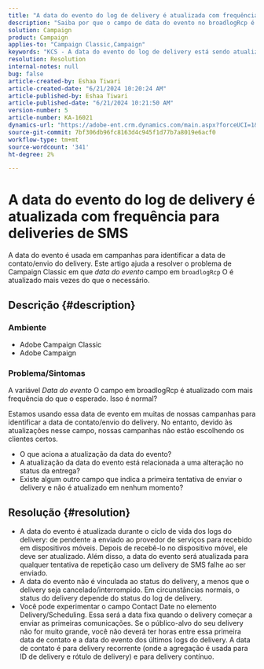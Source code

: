 ```yaml
---
title: "A data do evento do log de delivery é atualizada com frequência para deliveries de SMS"
description: "Saiba por que o campo de data do evento no broadlogRcp é atualizado com tanta frequência, resultando em campanhas que não escolhem os clientes certos."
solution: Campaign
product: Campaign
applies-to: "Campaign Classic,Campaign"
keywords: "KCS - A data do evento do log de delivery está sendo atualizada para deliveries de SMS."
resolution: Resolution
internal-notes: null
bug: false
article-created-by: Eshaa Tiwari
article-created-date: "6/21/2024 10:20:24 AM"
article-published-by: Eshaa Tiwari
article-published-date: "6/21/2024 10:21:50 AM"
version-number: 5
article-number: KA-16021
dynamics-url: "https://adobe-ent.crm.dynamics.com/main.aspx?forceUCI=1&pagetype=entityrecord&etn=knowledgearticle&id=a86640da-b72f-ef11-840a-6045bd029b18"
source-git-commit: 7bf306db96fc8163d4c945f1d77b7a8019e6acf0
workflow-type: tm+mt
source-wordcount: '341'
ht-degree: 2%

---
```


# A data do evento do log de delivery é atualizada com frequência para deliveries de SMS


A data do evento é usada em campanhas para identificar a data de contato/envio do delivery. Este artigo ajuda a resolver o problema de Campaign Classic em que *data do evento* campo em `broadlogRcp` O é atualizado mais vezes do que o necessário.

## Descrição {#description}


### <b>Ambiente</b>

- Adobe Campaign Classic
- Adobe Campaign


### <b>Problema/Sintomas</b>

A variável *Data do evento* O campo em broadlogRcp é atualizado com mais frequência do que o esperado. Isso é normal?

Estamos usando essa data de evento em muitas de nossas campanhas para identificar a data de contato/envio do delivery. No entanto, devido às atualizações nesse campo, nossas campanhas não estão escolhendo os clientes certos.

- O que aciona a atualização da data do evento?
- A atualização da data do evento está relacionada a uma alteração no status da entrega?
- Existe algum outro campo que indica a primeira tentativa de enviar o delivery e não é atualizado em nenhum momento?





## Resolução {#resolution}


- A data do evento é atualizada durante o ciclo de vida dos logs do delivery: de pendente a enviado ao provedor de serviços para recebido em dispositivos móveis. Depois de recebê-lo no dispositivo móvel, ele deve ser atualizado. Além disso, a data do evento será atualizada para qualquer tentativa de repetição caso um delivery de SMS falhe ao ser enviado.
- A data do evento não é vinculada ao status do delivery, a menos que o delivery seja cancelado/interrompido. Em circunstâncias normais, o status do delivery depende do status do log de delivery.
- Você pode experimentar o campo Contact Date no elemento Delivery/Scheduling. Essa será a data fixa quando o delivery começar a enviar as primeiras comunicações. Se o público-alvo do seu delivery não for muito grande, você não deverá ter horas entre essa primeira data de contato e a data do evento dos últimos logs do delivery. A data de contato é para delivery recorrente (onde a agregação é usada para ID de delivery e rótulo de delivery) e para delivery contínuo.

